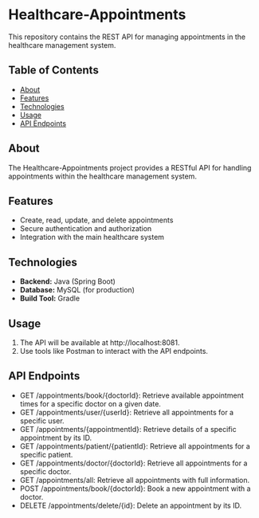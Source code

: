 # Healthcare-Appointments

This repository contains the REST API for managing appointments in the healthcare management system.

## Table of Contents
- [About](#about)
- [Features](#features)
- [Technologies](#technologies)
- [Usage](#usage)
- [API Endpoints](#api-endpoints)

## About
The Healthcare-Appointments project provides a RESTful API for handling appointments within the healthcare management system.

## Features
- Create, read, update, and delete appointments
- Secure authentication and authorization
- Integration with the main healthcare system

## Technologies
- **Backend:** Java (Spring Boot)
- **Database:** MySQL (for production)
- **Build Tool:** Gradle

## Usage

1. The API will be available at http://localhost:8081.
2. Use tools like Postman to interact with the API endpoints.

## API Endpoints

- GET /appointments/book/{doctorId}: Retrieve available appointment times for a specific doctor on a given date.
- GET /appointments/user/{userId}: Retrieve all appointments for a specific user.
- GET /appointments/{appointmentId}: Retrieve details of a specific appointment by its ID.
- GET /appointments/patient/{patientId}: Retrieve all appointments for a specific patient.
- GET /appointments/doctor/{doctorId}: Retrieve all appointments for a specific doctor.
- GET /appointments/all: Retrieve all appointments with full information.
- POST /appointments/book/{doctorId}: Book a new appointment with a doctor.
- DELETE /appointments/delete/{id}: Delete an appointment by its ID.
